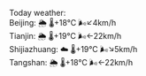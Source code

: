 Today weather:  
Beijing: 🌦   🌡️+18°C 🌬️↙4km/h  
Tianjin: 🌦   🌡️+19°C 🌬️←22km/h  
Shijiazhuang: ☁️   🌡️+19°C 🌬️↘5km/h  
Tangshan: 🌦   🌡️+18°C 🌬️←22km/h  
